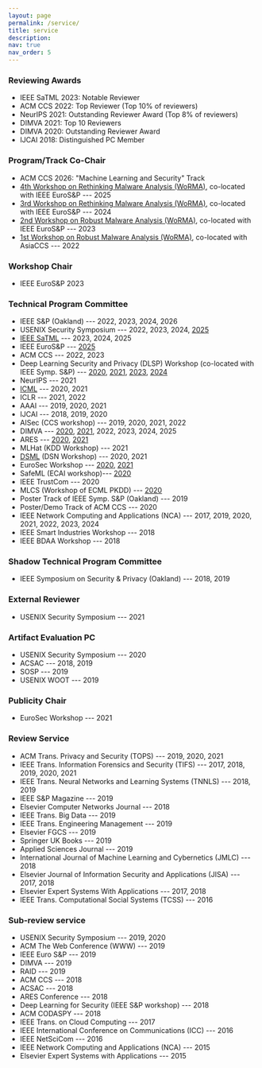 ```yaml
---
layout: page
permalink: /service/
title: service
description: 
nav: true
nav_order: 5
---
```



### Reviewing Awards

- IEEE SaTML 2023: Notable Reviewer 
- ACM CCS 2022: Top Reviewer (Top 10% of reviewers)
- NeurIPS 2021: Outstanding Reviewer Award (Top 8% of reviewers)
- DIMVA 2021: Top 10 Reviewers
- DIMVA 2020: Outstanding Reviewer Award
- IJCAI 2018: Distinguished PC Member 

### Program/Track Co-Chair

- ACM CCS 2026: "Machine Learning and Security" Track
- [4th Workshop on Rethinking Malware Analysis (WoRMA)](https://worma.gitlab.io/2025/), co-located with IEEE EuroS&P --- 2025
- [3rd Workshop on Rethinking Malware Analysis (WoRMA)](https://worma.gitlab.io/2024/), co-located with IEEE EuroS&P --- 2024
- [2nd Workshop on Robust Malware Analysis (WoRMA)](https://worma.gitlab.io/2023/), co-located with IEEE EuroS&P --- 2023
- [1st Workshop on Robust Malware Analysis (WoRMA)](https://worma.gitlab.io/2022/), co-located with AsiaCCS --- 2022


### Workshop Chair
- IEEE EuroS&P 2023


### Technical Program Committee
- IEEE S&P (Oakland) --- 2022, 2023, 2024, 2026
- USENIX Security Symposium --- 2022, 2023, 2024, [2025](https://www.usenix.org/conference/usenixsecurity25)
- [IEEE SaTML](https://satml.org) --- 2023, 2024, 2025
- IEEE EuroS&P --- [2025](https://eurosp2025.ieee-security.org) 
- ACM CCS --- 2022, 2023
- Deep Learning Security and Privacy (DLSP) Workshop (co-located with IEEE Symp. S&P) --- [2020](https://www.ieee-security.org/TC/SPW2020/DLS/#committee), [2021](https://www.ieee-security.org/TC/SP2021/SPW2021/dls_website/), [2023](https://dls2023.ieee-security.org/), [2024](https://dlsp2024.ieee-security.org/)
- NeurIPS --- 2021
- [ICML](https://icml.cc/) --- 2020, 2021
- ICLR --- 2021, 2022
- AAAI --- 2019, 2020, 2021
- IJCAI --- 2018, 2019, 2020
- AISec (CCS workshop) --- 2019, 2020, 2021, 2022
- DIMVA --- [2020](https://dimva2020.campus.ciencias.ulisboa.pt/), [2021](https://dimva2021.campus.ciencias.ulisboa.pt/organization.html), 2022, 2023, 2024, 2025
- ARES --- [2020](https://2020.ares-conference.eu), [2021](https://www.ares-conference.eu/committee/)
- MLHat (KDD Workshop) --- 2021
- [DSML](https://dependablesecureml.github.io/) (DSN Workshop) --- 2020, 2021
- EuroSec Workshop --- [2020](http://concordia-h2020.eu/eurosec-2020/), [2021](https://concordia-h2020.eu/eurosec-2021/)
- SafeML (ECAI workshop)--- [2020](https://safeml.bitbucket.io/)
- IEEE TrustCom --- 2020
- MLCS (Workshop of ECML PKDD) --- [2020](http://mlcs.lasige.di.fc.ul.pt/)
- Poster Track of IEEE Symp. S&P (Oakland) --- 2019
- Poster/Demo Track of ACM CCS --- 2020
- IEEE Network Computing and Applications (NCA) --- 2017, 2019, 2020, 2021, 2022, 2023, 2024
- IEEE Smart Industries Workshop --- 2018
- IEEE BDAA Workshop --- 2018

### Shadow Technical Program Committee

- IEEE Symposium on Security & Privacy (Oakland) --- 2018, 2019

### External Reviewer

- USENIX Security Symposium --- 2021

### Artifact Evaluation PC

- USENIX Security Symposium --- 2020
- ACSAC --- 2018, 2019
- SOSP --- 2019
- USENIX WOOT --- 2019


### Publicity Chair

- EuroSec Workshop --- 2021


### Review Service

- ACM Trans. Privacy and Security (TOPS) --- 2019, 2020, 2021
- IEEE Trans. Information Forensics and Security (TIFS) --- 2017, 2018, 2019, 2020, 2021
- IEEE Trans. Neural Networks and Learning Systems (TNNLS) --- 2018, 2019
- IEEE S&P Magazine --- 2019
- Elsevier Computer Networks Journal --- 2018
- IEEE Trans. Big Data --- 2019
- IEEE Trans. Engineering Management --- 2019
- Elsevier FGCS --- 2019
- Springer UK Books --- 2019
- Applied Sciences Journal --- 2019
- International Journal of Machine Learning and Cybernetics (JMLC) --- 2018
- Elsevier Journal of Information Security and Applications (JISA) --- 2017, 2018
- Elsevier Expert Systems With Applications --- 2017, 2018
- IEEE Trans. Computational Social Systems (TCSS) --- 2016

### Sub-review service

- USENIX Security Symposium --- 2019, 2020
- ACM The Web Conference (WWW) --- 2019
- IEEE Euro S&P --- 2019
- DIMVA --- 2019
- RAID --- 2019
- ACM CCS --- 2018
- ACSAC --- 2018
- ARES Conference --- 2018
- Deep Learning for Security (IEEE S&P workshop) --- 2018
- ACM CODASPY --- 2018
- IEEE Trans. on Cloud Computing --- 2017
- IEEE International Conference on Communications (ICC) --- 2016
- IEEE NetSciCom --- 2016
- IEEE Network Computing and Applications (NCA) --- 2015
- Elsevier Expert Systems with Applications --- 2015

